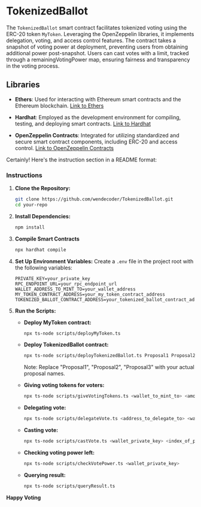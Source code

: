 # TokenizedBallot
The `TokenizedBallot` smart contract facilitates tokenized voting using the ERC-20 token `MyToken`. Leveraging the OpenZeppelin libraries, it implements delegation, voting, and access control features. The contract takes a snapshot of voting power at deployment, preventing users from obtaining additional power post-snapshot. Users can cast votes with a limit, tracked through a remainingVotingPower map, ensuring fairness and transparency in the voting process.

## Libraries

- **Ethers**: Used for interacting with Ethereum smart contracts and the Ethereum blockchain. [Link to Ethers](https://docs.ethers.io/v5/)

- **Hardhat**: Employed as the development environment for compiling, testing, and deploying smart contracts. [Link to Hardhat](https://hardhat.org/)

- **OpenZeppelin Contracts**: Integrated for utilizing standardized and secure smart contract components, including ERC-20 and access control. [Link to OpenZeppelin Contracts](https://docs.openzeppelin.com/contracts/)

Certainly! Here's the instruction section in a README format:

### Instructions

1. **Clone the Repository:**
   ```bash
   git clone https://github.com/wendecoder/TokenizedBallot.git
   cd your-repo
   ```

2. **Install Dependencies:**
   ```bash
   npm install
   ```
   
3. **Compile Smart Contracts**
   ```bash
   npx hardhat compile
   ```

4. **Set Up Environment Variables:**
   Create a `.env` file in the project root with the following variables:
   ```env
   PRIVATE_KEY=your_private_key
   RPC_ENDPOINT_URL=your_rpc_endpoint_url
   WALLET_ADDRESS_TO_MINT_TO=your_wallet_address
   MY_TOKEN_CONTRACT_ADDRESS=your_my_token_contract_address
   TOKENIZED_BALLOT_CONTRACT_ADDRESS=your_tokenized_ballot_contract_address
   ```

5. **Run the Scripts:**

   - **Deploy MyToken contract:**
     ```bash
     npx ts-node scripts/deployMyToken.ts
     ```

   - **Deploy TokenizedBallot contract:**
     ```bash
     npx ts-node scripts/deployTokenizedBallot.ts Proposal1 Proposal2 Proposal3
     ```

     Note: Replace "Proposal1", "Proposal2", "Proposal3" with your actual proposal names.

   - **Giving voting tokens for voters:**
     ```bash
     npx ts-node scripts/giveVotingTokens.ts <wallet_to_mint_to> <amount_of_tokens>
     ```

   - **Delegating vote:**
     ```bash
     npx ts-node scripts/delegateVote.ts <address_to_delegate_to> <wallet_private_key>
     ```

   - **Casting vote:**
     ```bash
     npx ts-node scripts/castVote.ts <wallet_private_key> <index_of_proposal> <amount_of_voting_power_to_cast>
     ```

   - **Checking voting power left:**
     ```bash
     npx ts-node scripts/checkVotePower.ts <wallet_private_key>
     ```

   - **Querying result:**
     ```bash
     npx ts-node scripts/queryResult.ts
     ```
**Happy Voting**
